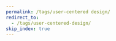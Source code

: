 ```yaml
---
permalink: /tags/user-centered design/
redirect_to:
  - /tags/user-centered-design/
skip_index: true
---
```

